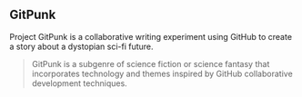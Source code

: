 ## GitPunk

Project GitPunk is a collaborative writing experiment using GitHub to create a story about a dystopian sci-fi future.
  
     
      
      
      
      
    
> GitPunk is a subgenre of science fiction or science fantasy that incorporates technology and themes inspired by GitHub collaborative development techniques.
